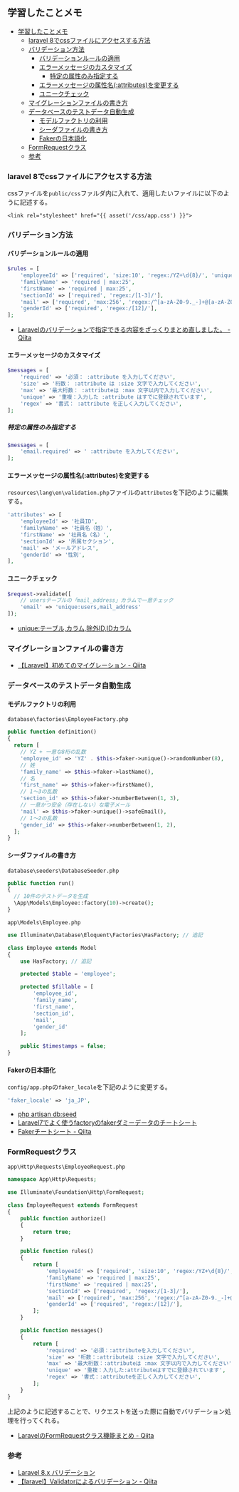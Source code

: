 ## 学習したことメモ

- [学習したことメモ](#学習したことメモ)
  - [laravel 8でcssファイルにアクセスする方法](#laravel-8でcssファイルにアクセスする方法)
  - [バリデーション方法](#バリデーション方法)
    - [バリデーションルールの適用](#バリデーションルールの適用)
    - [エラーメッセージのカスタマイズ](#エラーメッセージのカスタマイズ)
      - [特定の属性のみ指定する](#特定の属性のみ指定する)
    - [エラーメッセージの属性名(:attributes)を変更する](#エラーメッセージの属性名attributesを変更する)
    - [ユニークチェック](#ユニークチェック)
  - [マイグレーションファイルの書き方](#マイグレーションファイルの書き方)
  - [データベースのテストデータ自動生成](#データベースのテストデータ自動生成)
    - [モデルファクトリの利用](#モデルファクトリの利用)
    - [シーダファイルの書き方](#シーダファイルの書き方)
    - [Fakerの日本語化](#fakerの日本語化)
  - [FormRequestクラス](#formrequestクラス)
  - [参考](#参考)

### laravel 8でcssファイルにアクセスする方法
cssファイルを`public/css`ファルダ内に入れて、適用したいファイルに以下のように記述する。
```
<link rel="stylesheet" href="{{ asset('/css/app.css') }}">
```

### バリデーション方法
#### バリデーションルールの適用
```php
$rules = [
    'employeeId' => ['required', 'size:10', 'regex:/YZ+\d{8}/', 'unique:employee,employee_id'],
    'familyName' => 'required | max:25',
    'firstName' => 'required | max:25',
    'sectionId' => ['required', 'regex:/[1-3]/'],
    'mail' => ['required', 'max:256', 'regex:/^[a-zA-Z0-9._-]+@[a-zA-Z0-9._-]+$/'],
    'genderId' => ['required', 'regex:/[12]/'],
];
```

- [Laravelのバリデーションで指定できる内容をざっくりまとめ直しました。 \- Qiita](https://qiita.com/fagai/items/9904409d3703ef6f79a2)

#### エラーメッセージのカスタマイズ
```php
$messages = [
    'required' => '必須： :attribute を入力してください',
    'size' => '桁数： :attribute は :size 文字で入力してください',
    'max' => '最大桁数： :attributeは :max 文字以内で入力してください',
    'unique' => '重複：入力した :attribute はすでに登録されています',
    'regex' => '書式： :attribute を正しく入力してください',
];
```

##### 特定の属性のみ指定する
```php
$messages = [
    'email.required' => ' :attribute を入力してください',
];
```

#### エラーメッセージの属性名(:attributes)を変更する
`resources\lang\en\validation.php`ファイルの`attributes`を下記のように編集する。

```php
'attributes' => [
    'employeeId' => '社員ID',
    'familyName' => '社員名（姓）',
    'firstName' => '社員名（名）',
    'sectionId' => '所属セクション',
    'mail' => 'メールアドレス',
    'genderId' => '性別',
],
```

#### ユニークチェック
```php
$request->validate([
    // usersテーブルの「mail_address」カラムで一意チェック
    'email' => 'unique:users,mail_address'
]);
```

- [unique:テーブル,カラム,除外ID,IDカラム](https://readouble.com/laravel/8.x/ja/validation.html#rule-unique)

### マイグレーションファイルの書き方
- [【Laravel】初めてのマイグレーション \- Qiita](https://qiita.com/manbolila/items/c19735438affefbfbe69)

### データベースのテストデータ自動生成

#### モデルファクトリの利用
`database\factories\EmployeeFactory.php`
```php
public function definition()
{
  return [
    // YZ + 一意な8桁の乱数
    'employee_id' => 'YZ' . $this->faker->unique()->randomNumber(8),
    // 姓
    'family_name' => $this->faker->lastName(),
    // 名
    'first_name' => $this->faker->firstName(),
    // 1～3の乱数
    'section_id' => $this->faker->numberBetween(1, 3),
    // 一意かつ安全（存在しない）な電子メール
    'mail' => $this->faker->unique()->safeEmail(),
    // 1～2の乱数
    'gender_id' => $this->faker->numberBetween(1, 2),
  ];
}
```

#### シーダファイルの書き方
`database\seeders\DatabaseSeeder.php`
```php
public function run()
{
  // 10件のテストデータを生成
  \App\Models\Employee::factory(10)->create();
}
```

`app\Models\Employee.php`
```php
use Illuminate\Database\Eloquent\Factories\HasFactory; // 追記

class Employee extends Model
{
    use HasFactory; // 追記

    protected $table = 'employee';

    protected $fillable = [
        'employee_id',
        'family_name',
        'first_name',
        'section_id',
        'mail',
        'gender_id'
    ];

    public $timestamps = false;
}
```

#### Fakerの日本語化
`config/app.php`の`faker_locale`を下記のように変更する。
```php
'faker_locale' => 'ja_JP',
```

- [php artisan db:seed](https://readouble.com/laravel/8.x/ja/seeding.html)
- [Laravel7でよく使うfactoryのfakerダミーデータのチートシート](https://cross-accelerate-business-create.com/2021/01/02/laravel7-faker/)
- [Fakerチートシート \- Qiita](https://qiita.com/tosite0345/items/1d47961947a6770053af)

### FormRequestクラス
`app\Http\Requests\EmployeeRequest.php`
```php
namespace App\Http\Requests;

use Illuminate\Foundation\Http\FormRequest;

class EmployeeRequest extends FormRequest
{
    public function authorize()
    {
        return true;
    }

    public function rules()
    {
        return [
            'employeeId' => ['required', 'size:10', 'regex:/YZ+\d{8}/', 'unique:employee,employee_id'],
            'familyName' => 'required | max:25',
            'firstName' => 'required | max:25',
            'sectionId' => ['required', 'regex:/[1-3]/'],
            'mail' => ['required', 'max:256', 'regex:/^[a-zA-Z0-9._-]+@[a-zA-Z0-9._-]+$/'],
            'genderId' => ['required', 'regex:/[12]/'],
        ];
    }

    public function messages()
    {
        return [
            'required' => '必須：:attributeを入力してください',
            'size' => '桁数：:attributeは :size 文字で入力してください',
            'max' => '最大桁数：:attributeは :max 文字以内で入力してください',
            'unique' => '重複：入力した:attributeはすでに登録されています',
            'regex' => '書式：:attributeを正しく入力してください',
        ];
    }
}
```

上記のように記述することで、リクエストを送った際に自動でバリデーション処理を行ってくれる。

- [LaravelのFormRequestクラス機能まとめ \- Qiita](https://qiita.com/OKCH3COOH/items/53db8780027e5e11be82#%E6%A9%9F%E8%83%BD)

### 参考
- [Laravel 8.x バリデーション](https://readouble.com/laravel/8.x/ja/validation.html)
- [【laravel】Validatorによるバリデーション \- Qiita](https://qiita.com/gone0021/items/c613ef7e006b6f5d47ce)